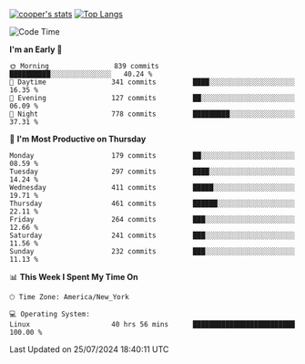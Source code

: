 [![cooper's stats](https://github-readme-stats-l2ak-km2n59e3j-coopjzs-projects.vercel.app/api?username=coopjz&count_private=true)](https://github.com/coopjz/github-readme-stats)
[![Top Langs](https://github-readme-stats-l2ak-km2n59e3j-coopjzs-projects.vercel.app/api/top-langs/?username=coopjz&count_private=true&langs_count=8&layout=compact&&hide=C)](https://github.com/coopjz/github-readme-stats)
<!--START_SECTION:waka-->
![Code Time](http://img.shields.io/badge/Code%20Time-138%20hrs%2046%20mins-blue)

**I'm an Early 🐤** 

```text
🌞 Morning                839 commits         ██████████░░░░░░░░░░░░░░░   40.24 % 
🌆 Daytime                341 commits         ████░░░░░░░░░░░░░░░░░░░░░   16.35 % 
🌃 Evening                127 commits         ██░░░░░░░░░░░░░░░░░░░░░░░   06.09 % 
🌙 Night                  778 commits         █████████░░░░░░░░░░░░░░░░   37.31 % 
```
📅 **I'm Most Productive on Thursday** 

```text
Monday                   179 commits         ██░░░░░░░░░░░░░░░░░░░░░░░   08.59 % 
Tuesday                  297 commits         ████░░░░░░░░░░░░░░░░░░░░░   14.24 % 
Wednesday                411 commits         █████░░░░░░░░░░░░░░░░░░░░   19.71 % 
Thursday                 461 commits         ██████░░░░░░░░░░░░░░░░░░░   22.11 % 
Friday                   264 commits         ███░░░░░░░░░░░░░░░░░░░░░░   12.66 % 
Saturday                 241 commits         ███░░░░░░░░░░░░░░░░░░░░░░   11.56 % 
Sunday                   232 commits         ███░░░░░░░░░░░░░░░░░░░░░░   11.13 % 
```


📊 **This Week I Spent My Time On** 

```text
🕑︎ Time Zone: America/New_York

💻 Operating System: 
Linux                    40 hrs 56 mins      █████████████████████████   100.00 % 
```


 Last Updated on 25/07/2024 18:40:11 UTC
<!--END_SECTION:waka-->
